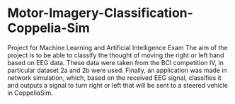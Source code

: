 # Motor-Imagery-Classification-Coppelia-Sim
 Project for Machine Learning and Artificial Intelligence Exam 
The aim of the project is to be able to classify the thought of moving the right or left hand based on EEG data. These data were taken from the BCI competition IV, in particular dataset 2a and 2b were used. Finally, an application was made in network simulation, which, based on the received EEG signal, classifies it and outputs a signal to turn right or left that will be sent to a steered vehicle in CoppeliaSim. 
